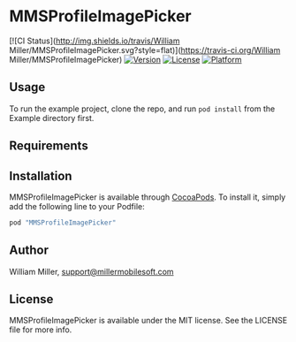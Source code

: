 # MMSProfileImagePicker

[![CI Status](http://img.shields.io/travis/William Miller/MMSProfileImagePicker.svg?style=flat)](https://travis-ci.org/William Miller/MMSProfileImagePicker)
[![Version](https://img.shields.io/cocoapods/v/MMSProfileImagePicker.svg?style=flat)](http://cocoapods.org/pods/MMSProfileImagePicker)
[![License](https://img.shields.io/cocoapods/l/MMSProfileImagePicker.svg?style=flat)](http://cocoapods.org/pods/MMSProfileImagePicker)
[![Platform](https://img.shields.io/cocoapods/p/MMSProfileImagePicker.svg?style=flat)](http://cocoapods.org/pods/MMSProfileImagePicker)

## Usage

To run the example project, clone the repo, and run `pod install` from the Example directory first.

## Requirements

## Installation

MMSProfileImagePicker is available through [CocoaPods](http://cocoapods.org). To install
it, simply add the following line to your Podfile:

```ruby
pod "MMSProfileImagePicker"
```

## Author

William Miller, support@millermobilesoft.com

## License

MMSProfileImagePicker is available under the MIT license. See the LICENSE file for more info.

